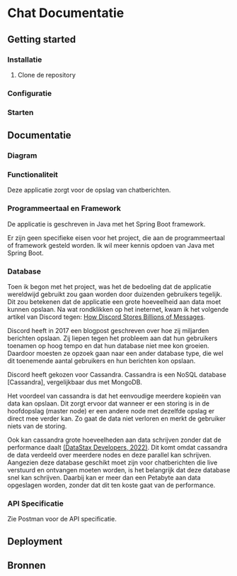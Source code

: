 # Chat Documentatie

## Getting started

### Installatie

1. Clone de repository


### Configuratie


### Starten

## Documentatie

### Diagram

### Functionaliteit

Deze applicatie zorgt voor de opslag van chatberichten. 

### Programmeertaal en Framework

De applicatie is geschreven in Java met het Spring Boot framework.

Er zijn geen specifieke eisen voor het project, die aan de programmeertaal of framework gesteld worden. Ik wil meer kennis opdoen van Java met Spring Boot. 

### Database

Toen ik begon met het project, was het de bedoeling dat de applicatie wereldwijd gebruikt zou gaan worden door duizenden gebruikers tegelijk. Dit zou betekenen dat de applicatie een grote hoeveelheid aan data moet kunnen opslaan. Na wat rondklikken op het ineternet, kwam ik het volgende artikel van Discord tegen: [How Discord Stores Billions of Messages](https://discord.com/blog/how-discord-stores-billions-of-messages). 

Discord heeft in 2017 een blogpost geschreven over hoe zij miljarden berichten opslaan. Zij liepen tegen het probleem aan dat hun gebruikers toenamen op hoog tempo en dat hun database niet mee kon groeien. Daardoor moesten ze opzoek gaan naar een ander database type, die wel dit toenemende aantal gebruikers en hun berichten kon opslaan.

Discord heeft gekozen voor Cassandra. Cassandra is een NoSQL database [Cassandra], vergelijkbaar dus met MongoDB.

Het voordeel van cassandra is dat het eenvoudige meerdere kopieën van data kan opslaan. Dit zorgt ervoor dat wanneer er een storing is in de hoofdopslag (master node) er een andere node met dezelfde opslag er direct mee verder kan. Zo gaat de data niet verloren en merkt de gebruiker niets van de storing.

Ook kan cassandra grote hoeveelheden aan data schrijven zonder dat de performance daalt [(DataStax Developers, 2022)](https://www.youtube.com/watch?v=YjYWsN1vek8). Dit komt omdat cassandra de data verdeeld over meerdere nodes en deze parallel kan schrijven. Aangezien deze database geschikt moet zijn voor chatberichten die live verstuurd en ontvangen moeten worden, is het belangrijk dat deze database snel kan schrijven. Daarbij kan er meer dan een Petabyte aan data opgeslagen worden, zonder dat dit ten koste gaat van de performance.

### API Specificatie

Zie Postman voor de API specificatie.

## Deployment

## Bronnen

[](https://discord.com/blog/how-discord-stores-billions-of-messages)
[](https://cassandra.apache.org/_/cassandra-basics.html)
[](https://www.youtube.com/watch?v=YjYWsN1vek8)